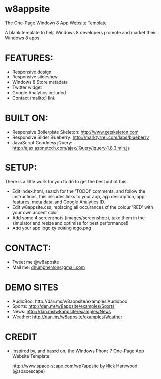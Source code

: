 w8appsite
=========

The One-Page Windows 8 App Website Template

A blank template to help Windows 8 developers promote and market their Windows 8 apps.

FEATURES:
=========
- Responsive design
- Responsive slideshow
- Windows 8 Store metadata
- Twitter widget
- Google Analytics included
- Contact (mailto:) link

BUILT ON:
=========
- Responsive Boilerplate
  Skeleton: http://www.getskeleton.com
- Responsive Slider
  Blueberry: http://marktyrrell.com/labs/blueberry
- JavaScript Goodness
  jQuery: http://ajax.aspnetcdn.com/ajax/jQuery/jquery-1.8.3.min.js

SETUP:
=========
There is a little work for you to do to get the best out of this.

- Edit index.html, search for the 'TODO!' comments, and follow the instructions, this inlcudes links to your app, app description, app features, meta data, and Google Analytics ID. 
- Edit w8appsite.css, replacing all occurances of the colour 'RED' with your own accent color
- Add some 4 screenshots (images/screenshots), take them in the simulator and resize and optimise for best performance!!
- Add your app logo by editing logo.png

CONTACT:
=========
- Tweet me @w8appsite
- Mail me: dhumpherson@gmail.com

DEMO SITES
=========

- AudioBoo: 
  http://dan.ms/w8appsite/examples/Audioboo
- Sports:
  http://dan.ms/w8appsite/examples/Sports
- News:
  http://dan.ms/w8appsite/examples/News
- Weather: 
  http://dan.ms/w8appsite/examples/Weather

 CREDIT
=========

- Inspired by, and based on, the Windows Phone 7 One-Page App Website Template:

  http://www.space-scape.com/wp7appsite 
  by Nick Harewood (@spacescape)


